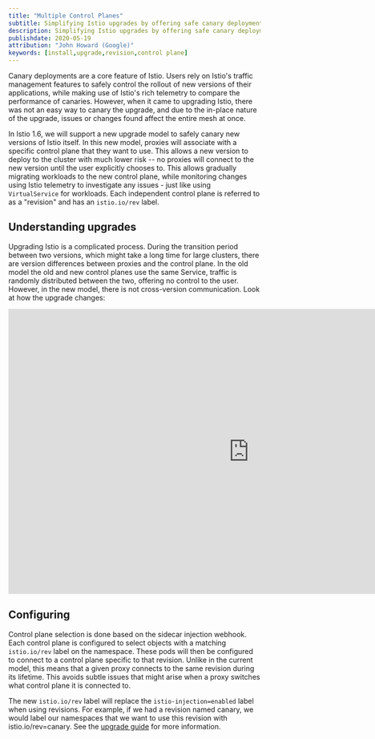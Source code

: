 ```yaml
---
title: "Multiple Control Planes"
subtitle: Simplifying Istio upgrades by offering safe canary deployments of the control plane
description: Simplifying Istio upgrades by offering safe canary deployments of the control plane.
publishdate: 2020-05-19
attribution: "John Howard (Google)"
keywords: [install,upgrade,revision,control plane]
---
```


Canary deployments are a core feature of Istio. Users rely on Istio's traffic management features to safely control the rollout of new versions of their applications, while making use of Istio's rich telemetry to compare the performance of canaries. However, when it came to upgrading Istio, there was not an easy way to canary the upgrade, and due to the in-place nature of the upgrade, issues or changes found affect the entire mesh at once.

In Istio 1.6, we will support a new upgrade model to safely canary new versions of Istio itself. In this new model, proxies will associate with a specific control plane that they want to use. This allows a new version to deploy to the cluster with much lower risk -- no proxies will connect to the new version until the user explicitly chooses to. This allows gradually migrating workloads to the new control plane, while monitoring changes using Istio telemetry to investigate any issues - just like using `VirtualService` for workloads. Each independent control plane is referred to as a "revision" and has an `istio.io/rev` label.

## Understanding upgrades

Upgrading Istio is a complicated process. During the transition period between two versions, which might take a long time for large clusters, there are version differences between proxies and the control plane. In the old model the old and new control planes use the same Service, traffic is randomly distributed between the two, offering no control to the user. However, in the new model, there is not cross-version communication. Look at how the upgrade changes:

<iframe src="https://docs.google.com/presentation/d/e/2PACX-1vSbj4B52oEtQ8wGvmaSy29Zao3Q8Ex-w6JaripuJThMTK4F4bxDZkyNUSaexz8Rp8v4QCuDB2dAZkrv/embed?start=false&loop=true&delayms=3000" frameborder="0" width="960" height="569" allowfullscreen="true" mozallowfullscreen="true" webkitallowfullscreen="true"></iframe>

## Configuring

Control plane selection is done based on the sidecar injection webhook. Each control plane is configured to select objects with a matching `istio.io/rev` label on the namespace. These pods will then be configured to connect to a control plane specific to that revision. Unlike in the current model, this means that a given proxy connects to the same revision during its lifetime. This avoids subtle issues that might arise when a proxy switches what control plane it is connected to.

The new `istio.io/rev` label will replace the `istio-injection=enabled` label when using revisions. For example, if we had a revision named canary, we would label our namespaces that we want to use this revision with istio.io/rev=canary. See the [upgrade guide](/docs/setup/upgrade) for more information.
